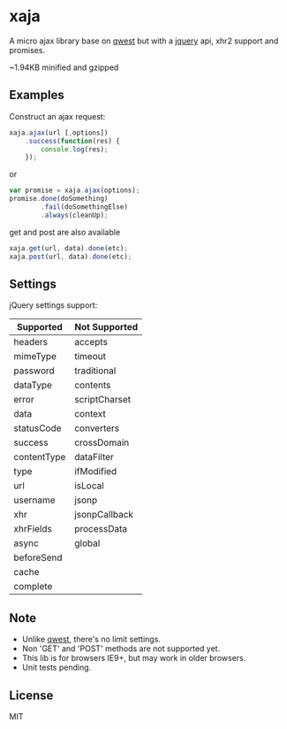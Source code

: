 xaja
====

A micro ajax library base on [qwest](https://github.com/pyrsmk/qwest) but with a [jquery](http://api.jquery.com/jQuery.ajax/) api, xhr2 support and promises.

~1.94KB minified and gzipped

Examples
----
Construct an ajax request:
```js
xaja.ajax(url [,options])
    .success(function(res) {
        console.log(res);
    });
```
or
```js
var promise = xaja.ajax(options);
promise.done(doSomething)
        .fail(doSomethingElse)
        .always(cleanUp);
```
get and post are also available
```js
xaja.get(url, data).done(etc);
xaja.post(url, data).done(etc);
```

Settings
----
jQuery settings support:

| Supported   | Not Supported |
| ----------- | ------------- |
| headers     | accepts       |
| mimeType    | timeout       |
| password    | traditional   |
| dataType    | contents      |
| error       | scriptCharset |
| data        | context       |
| statusCode  | converters    |
| success     | crossDomain   |
| contentType | dataFilter    |
| type        | ifModified    |
| url         | isLocal       |
| username    | jsonp         |
| xhr         | jsonpCallback |
| xhrFields   | processData   |
| async       | global        |
| beforeSend  |               |
| cache       |               |
| complete    |               |


Note
----
- Unlike [qwest](https://github.com/pyrsmk/qwest), there's no limit settings.
- Non 'GET' and 'POST' methods are not supported yet.
- This lib is for browsers IE9+, but may work in older browsers.
- Unit tests pending.

License
----

MIT
